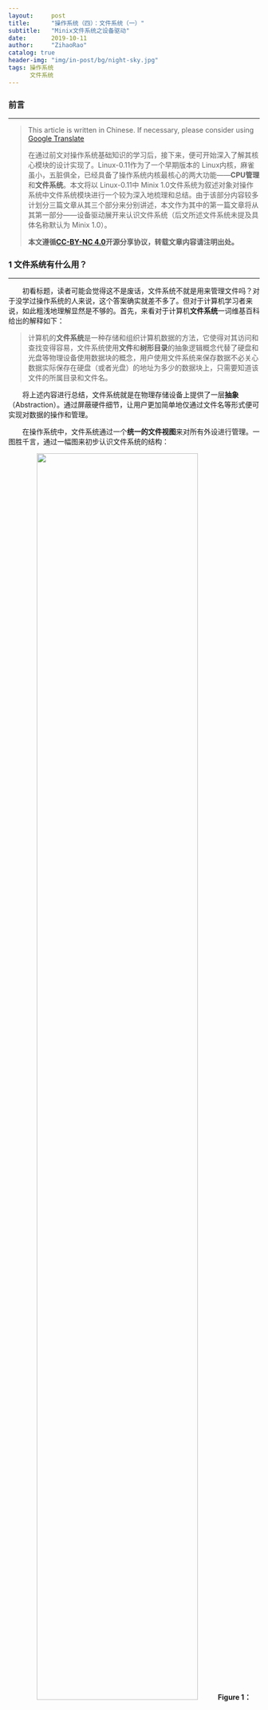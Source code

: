 ```yaml
---
layout:     post
title:      "操作系统（四）：文件系统（一）"
subtitle:   "Minix文件系统之设备驱动"
date:       2019-10-11
author:     "ZihaoRao"
catalog: true
header-img: "img/in-post/bg/night-sky.jpg"
tags: 操作系统
      文件系统
---
```






### 前言
---
> This article is written in Chinese. If necessary, please consider using [Google Translate](http://translate.google.com/translate?hl=en&sl=auto&tl=en&u=https://steverao.github.io/2019/10/11/file-system/)
>
> 在通过前文对操作系统基础知识的学习后，接下来，便可开始深入了解其核心模块的设计实现了。Linux-0.11作为了一个早期版本的 Linux内核，麻雀虽小，五脏俱全，已经具备了操作系统内核最核心的两大功能——**CPU管理**和**文件系统**。本文将以 Linux-0.11中 Minix 1.0文件系统为叙述对象对操作系统中文件系统模块进行一个较为深入地梳理和总结。由于该部分内容较多计划分三篇文章从其三个部分来分别讲述，本文作为其中的第一篇文章将从其第一部分——设备驱动展开来认识文件系统（后文所述文件系统未提及具体名称默认为 Minix 1.0）。 
>
> **本文遵循[CC-BY-NC 4.0](https://creativecommons.org/licenses/by-nc/4.0/)开源分享协议，转载文章内容请注明出处。**                                                                                                                       



### 1 文件系统有什么用？
---
&emsp;&emsp;初看标题，读者可能会觉得这不是废话，文件系统不就是用来管理文件吗？对于没学过操作系统的人来说，这个答案确实就差不多了。但对于计算机学习者来说，如此粗浅地理解显然是不够的。首先，来看对于计算机**文件系统**一词维基百科给出的解释如下：

> 计算机的**文件系统**是一种存储和组织计算机数据的方法，它使得对其访问和查找变得容易，文件系统使用**文件**和**树形目录**的抽象逻辑概念代替了硬盘和光盘等物理设备使用数据块的概念，用户使用文件系统来保存数据不必关心数据实际保存在硬盘（或者光盘）的地址为多少的数据块上，只需要知道该文件的所属目录和文件名。

&emsp;&emsp;将上述内容进行总结，文件系统就是在物理存储设备上提供了一层**抽象**（Abstraction）。通过屏蔽硬件细节，让用户更加简单地仅通过文件名等形式便可实现对数据的操作和管理。

&emsp;&emsp;在操作系统中，文件系统通过一个**统一的文件视图**来对所有外设进行管理。一图胜千言，通过一幅图来初步认识文件系统的结构：

<div align="center"><img src="/img/in-post/content/os/file-system/unified-file-view.png" width="80%"/><b>Figure 1：Unified file view</b></div>

&emsp;&emsp;外设作为用户与计算机交互的入口，作为现代计算机组成中核心模块，扮演着非常重要的角色。一般的操作系统将外设粗略地分成两种类型：**块设备**（block device）和**字符设备**（character device）。块设备是一种可以以固定大小的数据块为单位进行寻址和访问的设备，如上图右侧的硬盘和软盘设备等。字符设备是一种以字符流作为操作对象的设备，不能进行寻址操作。如上图左侧的显示器，键盘和打印机等。相比于块设备而言，流设备的操作流程较简单，文本不做介绍，有兴趣的读者可以参考[《Linux内核完全注释》](https://book.douban.com/subject/1231236/)一书中第十章对流设备相关内容。本系列文章将按照上图所绘结构，以自底向上的顺序来叙述 Minix 1.0文件系统管理块设备的具体实现，本篇文章将通过对上图中 Layer 3中块设备与系统交互模块——设备驱动进行阐述来认识文件系统如何从源头进行数据的读写管理。



### 2 文件系统之设备驱动
---
#### 2.1 请求结构

&emsp;&emsp;由计算机组成原理知识可知，内存属于易失型存储器，断电后就会丢失其上所有数据。而硬盘则为持久性存储设备，只要不人为地删除，其上的数据一般都可长久保存。所以通常程序和文件等数据都存放在硬盘上，当系统开机后需要使用某个文件或程序时再动态将其加载入内存由处理器进行执行。本节将讲述的驱动程序将展示计算机文件系统如何从数据源头对数据块进行读写处理。

&emsp;&emsp;Linux-0.11的 Minix文件系统从设备读取数据的过程为，Layer 2中的缓冲管理程序通过调用 Layer 3中提供的低级块读写函数 `ll_rw_block()`，向相应的块设备驱动程序发出一个读/写数据块的操作请求。然后，该函数为此创建一个**请求结构项**，并插入到相应设备的请求队列中。为了提高读写磁盘的效率，减少磁头移动的距离，在插入请求项时会通过**电梯算法**对同一种设备的请求项按照一定的规则进行排序。

&emsp;&emsp;接下来将结合示意图以及 Linux-0.11内核相关具体代码对上述过程进行详细说明。首先，为了接收不同块设备的请求，Linux-0.11通过一张块设备表 `lbk_dev[]`来对不同设备的请求项分别进行管理。每种块设备都在表中占一项，块设备结构表表项结构如下：

```c++
/* linux-0.11/kernel/blk_drv/blk.h*/
struct blk_dev_struct {
	void (*request_fn)(void);         //Function pointer for request item operation
	struct request * current_request; //Current request item pointer
};

//Block device table(array，NR_BLK_DEV=7)
extern struct blk_dev_struct blk_dev[NR_BLK_DEV];
```

&emsp;&emsp;设备结构表结构体中，第一个字段为函数指针，其指向对应具体块设备驱动程序中的执行函数，用于调用具体块设备驱动程序处理相应块设备链表中的请求项。例如：对于硬盘设备，它为 `do_hd_request()`，对于软盘设备，它为 `do_floppy_request()`。第二个字段是当前请求项结构指针，用于指向本块设备请求项队列的表头，初始化时都被设置成 NULL。在 Linux-0.11中，默认的块设备有三种，它们分别对应的请求信息如下：

| 主设备号 |  类型  |       说明       |     请求项操作函数     |
| :--: | :--: | :------------: | :-------------: |
|  1   | 块/字符 | ram, 内存设备，虚拟盘等 | do_rd_request() |
|  2   |  块   |    fd, 软驱设备    | do_fd_request() |
|  3   |  块   |    hd, 硬盘设备    | do_hd_request() |

&emsp;&emsp;当内核发出一个块设备读写请求，`ll_rw_block()`函数即根据其参数中指明的命令(读/写)和设备号等信息，构造一个对应的请求项，然后再插入到块设备表 `blk_dev[]`中对应设备项所指向的请求队列中。块设备请求项结构如下：

```c
/* linux-0.11/kernel/blk_drv/blk.h */
struct request {
	int dev;		       /* -1 if no request */
	int cmd;		       /* READ or WRITE */
	int errors;                    /* the time of execution error*/
	unsigned long sector           /* starting sector*/
	unsigned long nr_sectors;      /* the sum number of sector need reading/writing this*/
	char * buffer;                 /* buffer to storage block that interaction with harddisk*/
	struct task_struct * waiting;  /* the process is waiting for the request*/
	struct buffer_head * bh;       /* pointer of buffer block*/
	struct request * next;         /* the next request in linklist*/
};
extern struct request request[NR_REQUEST];
```

&emsp;&emsp;每个块设备的当前请求(`current_request`) 指针与请求项数组中该设备的请求项链表共同构成了块设备的请求队列。项与项之间利用字段 next指针形成链表。因此块设备项和相应的请求队列的数组形成如下图所示结构，请求项采用数组加链表结构的好处有两点：一是利用请求项的数组结构在搜索空闲请求块时可进行循环操作，速度快。二是为了方便电梯算法将新请求项插入到请求项链表上合适的位置中。

<div align="center"><img src="/img/in-post/content/os/file-system/request-structure.png" width="90%"/><b>Figure 2：Request structure</b></div>

#### 2.2 电梯算法

&emsp;&emsp;上文已经提及，在块请求项插入请求队列过程中会通过电梯算法根据磁头移动最少等原则将其放到最合适的地方，以便提高磁盘整体的读写效率。接下来我们从具体的代码来了解其实现过程。

```c++
/* linux-0.11/kernel/blk_drv/ll_rw_blk.c */
static void add_request(struct blk_dev_struct * dev, struct request * req)
{
	struct request * tmp;

	req->next = NULL;
	cli();
	if (req->bh)
		req->bh->b_dirt = 0;
	//if dev is null, add request to header directly.
	if (!(tmp = dev->current_request)) {
		dev->current_request = req;
		sti();
		(dev->request_fn)();
		return;
	}
	//if not, utilize the elevator algorithm to insert it into REQUEST list.
	for ( ; tmp->next ; tmp=tmp->next)
		if ((IN_ORDER(tmp,req) || 
		    !IN_ORDER(tmp,tmp->next)) &&
		    IN_ORDER(req,tmp->next))
			break;
	req->next=tmp->next;
	tmp->next=req;
	sti();
}

/*
 * This is used in the elevator algorithm: Note that
 * reads always go before writes. This is natural: reads
 * are much more time-critical than writes.
 */
#define IN_ORDER(s1,s2) \
((s1)->cmd<(s2)->cmd || ((s1)->cmd==(s2)->cmd && \
((s1)->dev < (s2)->dev || ((s1)->dev == (s2)->dev && \
(s1)->sector < (s2)->sector))))
```

&emsp;&emsp;函数实现了将新请求项 request插入到请求表中的业务逻辑。首先，注意函数第一个参数 `blk_dev_struct`指针指向调用前根据设备号获得的特定块设备表项。第7行是通过开关中断保护这段临界区（Linux-0.11运行在单CPU上，可使用开关中断实现临界区保护），对应第13和25行有相应的解锁操作。该处通过开关中断来避免多线程下的插入异常。再看到第 10行，当该设备请求表还没有请求项时，直接将该请求项插入其中然后通过13行调用对应的设备驱动程序开始处理请求项链表上的请求。当设备请求表头指针不为空时，通过电梯算法将 request插入请求链表中合适的位置上。电梯算法实现定义在 `IN_ORDER`宏函数中。

#### 2.3 块设备读写流程

&emsp;&emsp;通过上述内容，我们已经了解了块设备请求项的基本组织形式等细节。接下来，就通过磁盘（HardDisk）驱动程序代码来看看磁盘驱动程序如何处理其对应块设备请求队列中的请求项。在讲解代码前，先再把目光投到上文 `add_request()`函数第13行找到对应设备驱动程序执行的开始 `(dev->request_fn)()`，该句通过函数指针的方式执行对应设备的驱动程序入口函数，硬盘是 do_hd_request()，软盘是 do_fd_request()，虚拟盘是 do_rd_request()等。本节我们仅通过硬盘驱动程序为案例来介绍块设备读写块过程，其他设备思路也大致相同有兴趣可阅读相关源码进行学习。硬盘驱动程序中核心源码如下，为了便于说明，仅保留了核心执行流程代码，删掉了一些额外细节：

```c
/*linux-0.11/kernel/hd.c */
void do_hd_request(void)
{
	int i,r = 0;
	unsigned int block,dev;
	unsigned int sec,head,cyl;
	unsigned int nsect;

	INIT_REQUEST;
	dev = MINOR(CURRENT->dev);
	block = CURRENT->sector;
	... /* Omit some sector checks*/
	block += hd[dev].start_sect;
	dev /= 5;
	__asm__("divl %4":"=a" (block),"=d" (sec):"0" (block),"1" (0),
		"r" (hd_info[dev].sect));
	__asm__("divl %4":"=a" (cyl),"=d" (head):"0" (block),"1" (0),
		"r" (hd_info[dev].head));
	sec++;
	nsect = CURRENT->nr_sectors;
	... /* Omit some Hard disk hardware flag checks*/
	if (CURRENT->cmd == WRITE) {
		hd_out(dev,nsect,sec,head,cyl,WIN_WRITE,&write_intr);
	    .../* Omit some Hard disk hardware checks*/
	} else if (CURRENT->cmd == READ) {
		hd_out(dev,nsect,sec,head,cyl,WIN_READ,&read_intr);
	} else
		panic("unknown hd-command");
}

/*linux-0.11/kernel/hd.c, sent WRITE/READ command to control of harddisk*/
static void hd_out(unsigned int drive,unsigned int nsect,unsigned int sect,
		unsigned int head,unsigned int cyl,unsigned int cmd,
		void (*intr_addr)(void))
{
	register int port asm("dx");

	... /* Omit some block checks*/
	do_hd = intr_addr;
	outb_p(hd_info[drive].ctl,HD_CMD);
	port=HD_DATA;
	outb_p(hd_info[drive].wpcom>>2,++port);
	outb_p(nsect,++port);
	outb_p(sect,++port);
	outb_p(cyl,++port);
	outb_p(cyl>>8,++port);
	outb_p(0xA0|(drive<<4)|head,++port);
	outb(cmd,++port);
}

/*linux-0.11/kernel/hd.c, READ command*/
static void read_intr(void)
{
	.../* Omit some checks*/
	port_read(HD_DATA,CURRENT->buffer,256);
	CURRENT->errors = 0;
	CURRENT->buffer += 512;
	CURRENT->sector++;
	if (--CURRENT->nr_sectors) {
		do_hd = &read_intr;
		return;
	}
	end_request(1);
	do_hd_request();
}

/*linux-0.11/kernel/hd.c, WRITE command*/
static void write_intr(void)
{
	.../* Omit some checks*/
	if (--CURRENT->nr_sectors) {
		CURRENT->sector++;
		CURRENT->buffer += 512;
		do_hd = &write_intr;
		port_write(HD_DATA,CURRENT->buffer,256);
		return;
	}
	end_request(1);
	do_hd_request();
}

/*linux-0.11/kernel/blk.h, */
static inline void end_request(int uptodate)
{
	DEVICE_OFF(CURRENT->dev);
	if (CURRENT->bh) {
		CURRENT->bh->b_uptodate = uptodate;
		unlock_buffer(CURRENT->bh);
	}
	if (!uptodate) {
		printk(DEVICE_NAME " I/O error\n\r");
		printk("dev %04x, block %d\n\r",CURRENT->dev,
			CURRENT->bh->b_blocknr);
	}
	wake_up(&CURRENT->waiting);
	wake_up(&wait_for_request);
	CURRENT->dev = -1;
	CURRENT = CURRENT->next;
}
```

&emsp;&emsp;首先，我们从头开始看硬盘驱动程序的执行入口函数 `do_hd_request()`，第9行的 `INIT_REQUEST`是一段宏调用用来检查请求项的合法性，若请求队列中已经没有请求项则退出。然后，第10~21行代码是将请求项参数解析成硬盘中具体扇区等信息，为磁盘控制器在特定扇区，磁道和柱面上进行读写数据提供详细信息。第22~26行是该函数的核心功能，根据请求命令类型（读/写），分别传递不同参数调用 `hd_out()`函数执行对应的逻辑。

&emsp;&emsp;`hd_out()`函数作为驱动程序与硬盘控制器的交互函数，承担了发送读/写命令给硬盘控制器的任务。首先看到第36行，定义局部寄存器变量并存放在指定通用寄存器 dx中，该处应结合第 41行来看，置 dx为数据寄存器端口（0xlf0）。然后通过第 42~48行参数的传递和 port变量指针的移动将读/写硬盘所需的磁盘详细信息设置到 **0x1f1~0x1f7**这 7个端口上。另外，第39行的 `do_hd`所指函数会在硬盘控制器发出中断后的中断处理程序中被调用，将参数 `intr_addr`函数指针所指的 `read_intr()/write_intr()`函数赋给其，当硬盘完成了一次任务向 CPU发出中断时，在对应的中断处理程序中，调用本次请求的 `do_hd`指针所指向的任务函数进行执行。最终，硬盘控制器通过特定端口的参数获取读/写硬盘的具体信息，便可开始执行数据块的读/写请求。

&emsp;&emsp;以上就是请求项执行的基本过程，接下来再对其中的执行函数 read_intr()和write_intr()进行一个较详细的介绍，通过阅读其具体实现便可理解一个设备请求队列中的任务是如何从开始执行到全部执行完毕结束。首先，看到第 55行 read_intr()函数中的 `port_read()`函数，该是一段C语言内嵌汇编指令。其将 256个内存字即一个扇区中 512字节数据读入到请求项缓存结构 buffer中（即缓存中的一个块）。当一个任务较大不只有一个数据块时，通过第 56~58行设置标志位，移动缓存块指针和递增扇区号以及重置 `do_hd`函数指针等操作在磁盘执行完 port_read()后磁盘控制器再次发出中断时，再次执行中断处理程序开始下一个扇区数据的读取直到读完所有所需的扇区为止。write_intr()函数写入数据与上述过程类似，这里不再累述。当任务全部读写完毕，最后通过执行第63行的 `end_request(1)`函数唤醒等待当前任务的进程，并将当前任务指针指向请求队列中的下一个任务。然后再调用 `do_hd_request()`开始下一个任务的执行，依此循环往复直到队列中的所有请求项执行完毕，队首指针为 NULL。最后，当调用 `do_hd_request()`执行到第9行 `INIT_REQUEST`发现没有可执行请求主动退出循环，即完成该设备请求队列中所有任务。上述过程的可参照一下图解：

<div align="center"><img src="/img/in-post/content/os/file-system/reading-process.png" width="90%"/><b>Figure 3：Reading process</b></div>

<div align="center"><img src="/img/in-post/content/os/file-system/writing-process.png" width="90%"/><b>Figure 4：Writing process</b></div>

&emsp;&emsp;以上便是磁盘块设备请求队列中任务循环执行的全过程，在其中一个设备的循环执行过程起于上述 `add_request()`函数第13行 `(dev->request_fn)()`函数调用，终于当该设备请求队列为空后执行上述 `do_hd_request()`函数第9行的  `INIT_REQUEST`宏函数而终止，上述整个过程如下图所示:

<div align="center"><img src="/img/in-post/content/os/file-system/driver-workflow.png" width="90%"/><b>Figure 5：Driver workflow</b></div>

### 3 小结

---
- 本文首先介绍了计算机文件系统的相关概念。然后，以自底向上的顺序开始讲述文件系统的第一部分也是本文的主要内容——设备驱动程序，作为接口程序它为操作系统与具体外设交互提供了具体控制实现。本文作为文件系统系列文章中的第一篇主要是从数据输入输出源头开始介绍文件系统，后续文章将对文件系统中的缓存以及文件组织结构等更多文件系统的其他模块进行讲述，有兴趣的读者可通过后文的阅读进行相关内容的学习。

  ​




### 参考资料
---
- [Linux内核完全注释，赵炯](https://book.douban.com/subject/1231236/)
- [哈尔滨工业大学操作系统课程，李治军](https://www.bilibili.com/video/av17036347?from=search&seid=11186295937821986776)

